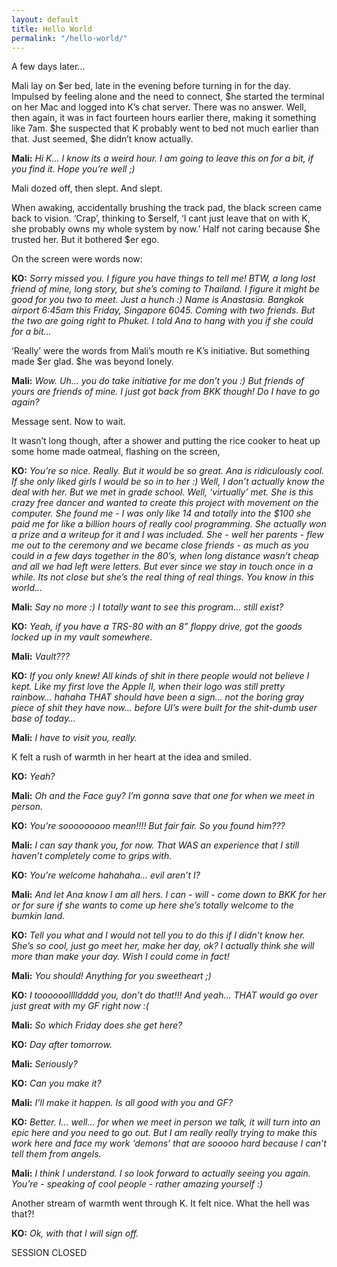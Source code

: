 ```yaml
---
layout: default
title: Hello World
permalink: "/hello-world/"
---
```

<!-- wp:paragraph -->

A few days later…

<!-- /wp:paragraph -->

<!-- wp:paragraph -->

Mali lay on $er bed, late in the evening before turning in for the day. Impulsed by feeling alone and the need to connect, $he started the terminal on her Mac and logged into K’s chat server. There was no answer. Well, then again, it was in fact fourteen hours earlier there, making it something like 7am. $he suspected that K probably went to bed not much earlier than that. Just seemed, $he didn’t know actually.&nbsp;

<!-- /wp:paragraph -->

<!-- wp:paragraph -->

**Mali:** _Hi K… I know its a weird hour. I am going to leave this on for a bit, if you find it. Hope you’re well ;)_

<!-- /wp:paragraph -->

<!-- wp:paragraph -->

Mali dozed off, then slept. And slept.

<!-- /wp:paragraph -->

<!-- wp:paragraph -->

When awaking, accidentally brushing the track pad, the black screen came back to vision. ‘Crap’, thinking to $erself, ‘I cant just leave that on with K, she probably owns my whole system by now.’ Half not caring because $he trusted her. But it bothered $er ego.

<!-- /wp:paragraph -->

<!-- wp:paragraph -->

On the screen were words now:

<!-- /wp:paragraph -->

<!-- wp:paragraph -->

**KO:** _Sorry missed you. I figure you have things to tell me! BTW, a long lost friend of mine, long story, but she’s coming to Thailand. I figure it might be good for you two to meet. Just a hunch :) Name is Anastasia. Bangkok airport 6:45am this Friday, Singapore 6045. Coming with two friends. But the two are going right to Phuket. I told Ana to hang with you if she could for a bit…&nbsp;_

<!-- /wp:paragraph -->

<!-- wp:paragraph -->

‘Really’ were the words from Mali’s mouth re K’s initiative. But something made $er glad. $he was beyond lonely.&nbsp;

<!-- /wp:paragraph -->

<!-- wp:paragraph -->

**Mali:** _Wow. Uh… you do take initiative for me don’t you :) But friends of yours are friends of mine. I just got back from BKK though! Do I have to go again?_

<!-- /wp:paragraph -->

<!-- wp:paragraph -->

Message sent. Now to wait.&nbsp;

<!-- /wp:paragraph -->

<!-- wp:paragraph -->

It wasn’t long though, after a shower and putting the rice cooker to heat up some home made oatmeal, flashing on the screen,

<!-- /wp:paragraph -->

<!-- wp:paragraph -->

**KO:** _You’re so nice. Really. But it would be so great. Ana is ridiculously cool. If she only liked girls I would be so in to her :) Well, I don’t actually know the deal with her. But we met in grade school. Well, ‘virtually’ met. She is this crazy free dancer and wanted to create this project with movement on the computer. She found me - I was only like 14 and totally into the $100 she paid me for like a billion hours of really cool programming. She actually won a prize and a writeup for it and I was included. She - well her parents - flew me out to the ceremony and we became close friends - as much as you could in a few days together in the 80’s, when long distance wasn’t cheap and all we had left were letters. But ever since we stay in touch once in a while. Its not close but she’s the real thing of real things. You know in this world…_

<!-- /wp:paragraph -->

<!-- wp:paragraph -->

**Mali:** _Say no more :) I totally want to see this program… still exist?_

<!-- /wp:paragraph -->

<!-- wp:paragraph -->

**KO:** _Yeah, if you have a TRS-80 with an 8” floppy drive, got the goods locked up in my vault somewhere.&nbsp;_

<!-- /wp:paragraph -->

<!-- wp:paragraph -->

**Mali:** _Vault???_

<!-- /wp:paragraph -->

<!-- wp:paragraph -->

**KO:** _If you only knew! All kinds of shit in there people would not believe I kept. Like my first love the Apple II, when their logo was still pretty rainbow… hahaha THAT should have been a sign… not the boring gray piece of shit they have now… before UI’s were built for the shit-dumb user base of today…_

<!-- /wp:paragraph -->

<!-- wp:paragraph -->

**Mali:** _I have to visit you, really.&nbsp;_

<!-- /wp:paragraph -->

<!-- wp:paragraph -->

K felt a rush of warmth in her heart at the idea and smiled.

<!-- /wp:paragraph -->

<!-- wp:paragraph -->

**KO:** _Yeah?_

<!-- /wp:paragraph -->

<!-- wp:paragraph -->

**Mali:** _Oh and the Face guy? I’m gonna save that one for when we meet in person._

<!-- /wp:paragraph -->

<!-- wp:paragraph -->

**KO:** _You’re sooooooooo mean!!!! But fair fair. So you found him???_

<!-- /wp:paragraph -->

<!-- wp:paragraph -->

**Mali:** _I can say thank you, for now. That WAS an experience that I still haven’t completely come to grips with._

<!-- /wp:paragraph -->

<!-- wp:paragraph -->

**KO:** _You’re welcome hahahaha… evil aren’t I?_

<!-- /wp:paragraph -->

<!-- wp:paragraph -->

**Mali:** _And let Ana know I am all hers. I can - will - come down to BKK for her or for sure if she wants to come up here she’s totally welcome to the bumkin land.&nbsp;_

<!-- /wp:paragraph -->

<!-- wp:paragraph -->

**KO:** _Tell you what and I would not tell you to do this if I didn’t know her. She’s so cool, just go meet her, make her day, ok? I actually think she will more than make your day. Wish I could come in fact!_

<!-- /wp:paragraph -->

<!-- wp:paragraph -->

**Mali:** _You should! Anything for you sweetheart ;)_

<!-- /wp:paragraph -->

<!-- wp:paragraph -->

**KO:** _I toooooolllldddd you, don’t do that!!! And yeah… THAT would go over just great with my GF right now :(_

<!-- /wp:paragraph -->

<!-- wp:paragraph -->

**Mali:** _So which Friday does she get here?_

<!-- /wp:paragraph -->

<!-- wp:paragraph -->

**KO:** _Day after tomorrow._

<!-- /wp:paragraph -->

<!-- wp:paragraph -->

**Mali:** _Seriously?_

<!-- /wp:paragraph -->

<!-- wp:paragraph -->

**KO:** _Can you make it?&nbsp;_

<!-- /wp:paragraph -->

<!-- wp:paragraph -->

**Mali:** _I’ll make it happen. Is all good with you and GF?_

<!-- /wp:paragraph -->

<!-- wp:paragraph -->

**KO:** _Better. I… well… for when we meet in person we talk, it will turn into an epic here and you need to go out. But I am really really trying to make this work here and face my work ‘demons’ that are sooooo hard because I can’t tell them from angels.&nbsp;_

<!-- /wp:paragraph -->

<!-- wp:paragraph -->

**Mali:** _I think I understand. I so look forward to actually seeing you again. You’re - speaking of cool people - rather amazing yourself :)_

<!-- /wp:paragraph -->

<!-- wp:paragraph -->

Another stream of warmth went through K. It felt nice. What the hell was that?!

<!-- /wp:paragraph -->

<!-- wp:paragraph -->

**KO:** _Ok, with that I will sign off._

<!-- /wp:paragraph -->

<!-- wp:paragraph -->

SESSION CLOSED&nbsp;

<!-- /wp:paragraph -->

